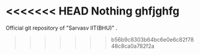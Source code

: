 <<<<<<< HEAD
Nothing   ghfjghfg
=======
Official git repository of "Sarvasv IIT(BHU)" .
>>>>>>> b56b9c8303b64bc6e0e6c82f7848c8ca0a782f2a

